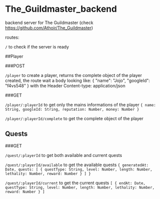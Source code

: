 # The_Guildmaster_backend
backend server for The Guildmaster (check https://github.com/Athoir/The_Guildmaster)


routes:

`/` to check if the server is ready

##Player

###POST

`/player` to create a player, returns the complete object of the player created, the route wait a body looking like:
{ "name": "Jojo", "googleId": "f4vs548" } with the Header Content-type: application/json

###GET

`/player/:playerId` to get only the mains informations of the player
`{ name: String, googleId: String, reputation: Number, money: Number }`

`/player/:playerId/complete` to get the complete object of the player

## Quests

###GET

`/quest/:playerId` to get both available and current quests

`/quest/:playerId/available` to get the available quests
`{ generatedAt: Date, quests: [ { questType: String, level: Number, length: Number, lethality: Number, reward: Number } ] }`

`/quest/:playerId/current` to get the current quests
`[ { endAt: Date, questType: String, level: Number, length: Number, lethality: Number, reward: Number } ]`